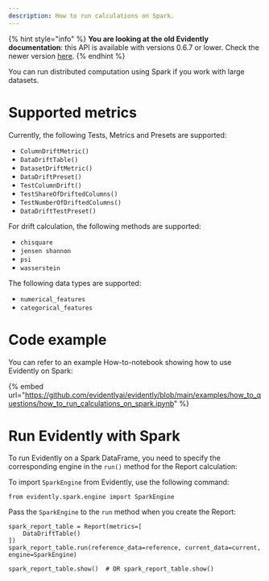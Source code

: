 ```yaml
---
description: How to run calculations on Spark.
---
```


{% hint style="info" %}
**You are looking at the old Evidently documentation**: this API is available with versions 0.6.7 or lower. Check the newer version [here](https://docs.evidentlyai.com/introduction).
{% endhint %}


You can run distributed computation using Spark if you work with large datasets. 

# Supported metrics

Currently, the following Tests, Metrics and Presets are supported: 
* `ColumnDriftMetric()`
* `DataDriftTable()`
* `DatasetDriftMetric()`
* `DataDriftPreset()`
* `TestColumnDrift()`
* `TestShareOfDriftedColumns()`
* `TestNumberOfDriftedColumns()`
* `DataDriftTestPreset()`
  
For drift calculation, the following methods are supported:
* `chisquare`
* `jensen shannon`
* `psi`
* `wasserstein`

The following data types are supported:
* `numerical_features`
* `categorical_features`

# Code example

You can refer to an example How-to-notebook showing how to use Evidently on Spark:

{% embed url="https://github.com/evidentlyai/evidently/blob/main/examples/how_to_questions/how_to_run_calculations_on_spark.ipynb" %}

# Run Evidently with Spark

To run Evidently on a Spark DataFrame, you need to specify the corresponding engine in the `run()` method for the Report calculation:

To import `SparkEngine` from Evidently, use the following command:  
```
from evidently.spark.engine import SparkEngine
```

Pass the `SparkEngine` to the `run` method when you create the Report: 

```
spark_report_table = Report(metrics=[
    DataDriftTable()
])
spark_report_table.run(reference_data=reference, current_data=current, engine=SparkEngine)

spark_report_table.show()  # OR spark_report_table.show()
```
